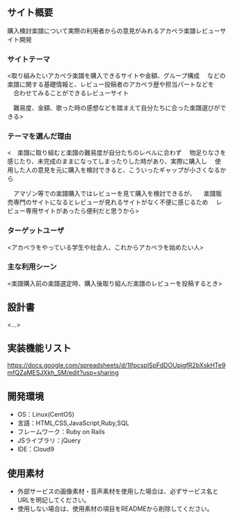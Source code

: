 # <Accasco review>

## サイト概要
購入検討楽譜について実際の利用者からの意見がみれるアカペラ楽譜レビューサイト開発

### サイトテーマ
<取り組みたいアカペラ楽譜を購入できるサイトや金額、グループ構成
　などの楽譜に関する基礎情報と、レビュー投稿者のアカペラ歴や担当パートなどを
　合わせてみることができるレビューサイト

　難易度、金額、歌った時の感想などを踏まえて自分たちに合った楽譜選びができる>

### テーマを選んだ理由
<　楽譜に取り組むと楽譜の難易度が自分たちのレベルに合わず
　物足りなさを感じたり、未完成のままになってしまったりした時があり、実際に購入し
　使用した人の意見を元に購入を検討できると、こういったギャップが小さくなるから

　アマゾン等での楽譜購入ではレビューを見て購入を検討できるが、
　楽譜販売専門のサイトになるとレビューが見れるサイトがなく不便に感じるため
　レビュー専用サイトがあったら便利だと思うから>

### ターゲットユーザ
<アカペラをやっている学生や社会人、これからアカペラを始めたい人>

### 主な利用シーン
<楽譜購入前の楽譜選定時、購入後取り組んだ楽譜のレビューを投稿するとき>

## 設計書
<...>

## 実装機能リスト
https://docs.google.com/spreadsheets/d/1lfpcsplSpFdDOUpigfR2bXskHTe9mfQZaMESJXkh_SM/edit?usp=sharing

## 開発環境
- OS：Linux(CentOS)
- 言語：HTML,CSS,JavaScript,Ruby,SQL
- フレームワーク：Ruby on Rails
- JSライブラリ：jQuery
- IDE：Cloud9

## 使用素材
- 外部サービスの画像素材・音声素材を使用した場合は、必ずサービス名とURLを明記してください。
- 使用しない場合は、使用素材の項目をREADMEから削除してください。